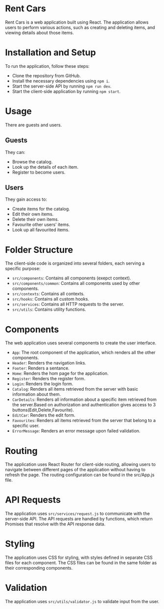 # Rent Cars

Rent Cars is a web application built using React. The application allows users to perform various actions, such as creating and deleting items, and viewing details about those items.

# Installation and Setup

To run the application, follow these steps:

-   Clone the repository from GitHub.
-   Install the necessary dependencies using `npm i`.
-   Start the server-side API by running `npm run dev`.
-   Start the client-side application by running `npm start`.

# Usage

There are guests and users.

## Guests

They can:

-   Browse the catalog.
-   Look up the details of each item.
-   Register to become users.

## Users

They gain access to:

-   Create items for the catalog.
-   Edit their own items.
-   Delete their own items.
-   Favourite other users' items.
-   Look up all favourited items.

# Folder Structure

The client-side code is organized into several folders, each serving a specific purpose:

-   `src/components`: Contains all components (exepct context).
-   `src/components/common`: Contains all components used by other components.
-   `src/contexts`: Contains all contexts.
-   `src/hooks`: Contains all custom hooks.
-   `src/services`: Contains all HTTP requests to the server.
-   `src/utils`: Contains utility functions.

# Components

The web application uses several components to create the user interface.

-   `App`: The root component of the application, which renders all the other components.
-   `Header`: Renders the navigation links.
-   `Footer`: Renders a sentance.
-   `Home`: Renders the hom page for the application.
-   `Register`: Renders the register form.
-   `Login`: Renders the login form.
-   `Catalog`: Renders all items retrieved from the server with basic information about them.
-   `CarDetails`: Renders all information about a specific item retrieved from the server.Based on authorization and authentication gives access to 3 buttons(Edit,Delete,Favourite).
-   `EditCar`: Renders the edit form.
-   `Favourites`: Renders all items retrieved from the server that belong to a specific user.
-   `ErrorMessage`: Renders an error message upon failed validation.

# Routing

The application uses React Router for client-side routing, allowing users to navigate between different pages of the application without having to refresh the page. The routing configuration can be found in the src/App.js file.

# API Requests

The application uses `src/services/request.js` to communicate with the server-side API. The API requests are handled by functions, which return Promises that resolve with the API response data.

# Styling

The application uses CSS for styling, with styles defined in separate CSS files for each component. The CSS files can be found in the same folder as their corresponding components.

# Validation

The application uses `src/utils/validator.js` to validate input from the user.
